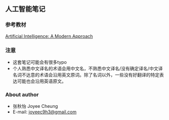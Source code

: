 ## 人工智能笔记

### 参考教材

[Artificial Intelligence: A Modern Approach](http://aima.cs.berkeley.edu/)

### 注意
* 这套笔记可能会有很多typo
* 个人熟悉中文译名的术语会用中文名，不熟悉中文译名/没有确定译名/中文译名词不达意的术语会沿用英文原词。除了名词以外，一些没有好翻译的特定表达可能也会沿用英语原文。

### About author
* 张秋怡 Joyee Cheung
* E-mail: [joyeec9h3@gmail.com](mailto:joyeec9h3@gmail.com)